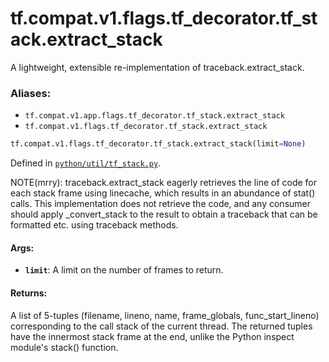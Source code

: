 <div itemscope itemtype="http://developers.google.com/ReferenceObject">
<meta itemprop="name" content="tf.compat.v1.flags.tf_decorator.tf_stack.extract_stack" />
<meta itemprop="path" content="Stable" />
</div>

# tf.compat.v1.flags.tf_decorator.tf_stack.extract_stack

A lightweight, extensible re-implementation of traceback.extract_stack.

### Aliases:

* `tf.compat.v1.app.flags.tf_decorator.tf_stack.extract_stack`
* `tf.compat.v1.flags.tf_decorator.tf_stack.extract_stack`

``` python
tf.compat.v1.flags.tf_decorator.tf_stack.extract_stack(limit=None)
```



Defined in [`python/util/tf_stack.py`](/code/stable/tensorflow/python/util/tf_stack.py).

<!-- Placeholder for "Used in" -->

NOTE(mrry): traceback.extract_stack eagerly retrieves the line of code for
    each stack frame using linecache, which results in an abundance of stat()
    calls. This implementation does not retrieve the code, and any consumer
    should apply _convert_stack to the result to obtain a traceback that can
    be formatted etc. using traceback methods.

#### Args:


* <b>`limit`</b>: A limit on the number of frames to return.


#### Returns:

A list of 5-tuples
    (filename, lineno, name, frame_globals, func_start_lineno)
corresponding to the call stack of the current thread.  The returned tuples
have the innermost stack frame at the end, unlike the Python inspect
module's stack() function.
